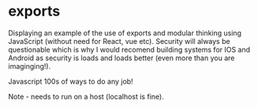 # exports
Displaying an example of the use of exports and modular thinking using JavaScript (without need for React, vue etc). Security will always be questionable which is why I would recomend building systems for IOS and Android as security is loads and loads better (even more than you are imaginging!).

Javascript 100s of ways to do any job!

Note - needs to run on a host (localhost is fine).
